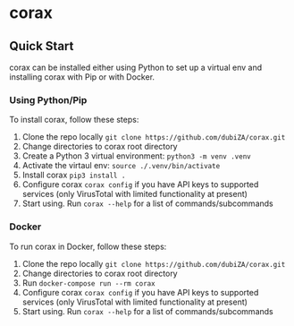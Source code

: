 # corax

## Quick Start
corax can be installed either using Python to set up a virtual env and installing corax with Pip or with Docker.

### Using Python/Pip
To install corax, follow these steps:
1. Clone the repo locally `git clone https://github.com/dubiZA/corax.git`
2. Change directories to corax root directory
3. Create a Python 3 virtual environment: `python3 -m venv .venv`
4. Activate the virtaul env: `source ./.venv/bin/activate`
5. Install corax `pip3 install .`
6. Configure corax `corax config` if you have API keys to supported services (only VirusTotal with limited functionality at present) 
7. Start using. Run `corax --help` for a list of commands/subcommands

### Docker
To run corax in Docker, follow these steps:
1. Clone the repo locally `git clone https://github.com/dubiZA/corax.git`
2. Change directories to corax root directory
3. Run `docker-compose run --rm corax`
5. Configure corax `corax config` if you have API keys to supported services (only VirusTotal with limited functionality at present)
6. Start using. Run `corax --help` for a list of commands/subcommands
